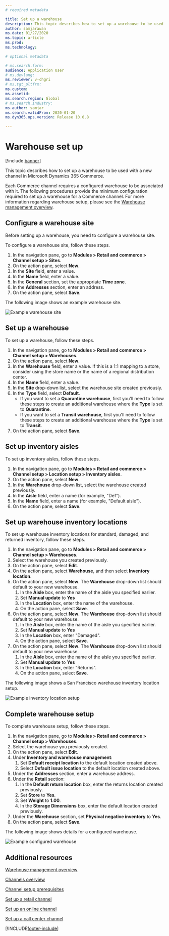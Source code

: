 ```yaml
---
# required metadata

title: Set up a warehouse
description: This topic describes how to set up a warehouse to be used with a new channel in Microsoft Dynamics 365 Commerce.
author: samjarawan
ms.date: 01/27/2020
ms.topic: article
ms.prod: 
ms.technology: 

# optional metadata

# ms.search.form: 
audience: Application User
# ms.devlang: 
ms.reviewer: v-chgri
# ms.tgt_pltfrm: 
ms.custom: 
ms.assetid: 
ms.search.region: Global
# ms.search.industry: 
ms.author: samjar
ms.search.validFrom: 2020-01-20
ms.dyn365.ops.version: Release 10.0.8

---
```

# Warehouse set up

[!include [banner](includes/banner.md)]

This topic describes how to set up a warehouse to be used with a new channel in Microsoft Dynamics 365 Commerce.

Each Commerce channel requires a configured warehouse to be associated with it. The following procedures provide the minimum configuration required to set up a warehouse for a Commerce channel. For more information regarding warehouse setup, please see the [Warehouse management overview](../supply-chain/warehousing/warehouse-management-overview.md?toc=/dynamics365/commerce/toc.json).

## Configure a warehouse site

Before setting up a warehouse, you need to configure a warehouse site.

To configure a warehouse site, follow these steps.

1. In the navigation pane, go to **Modules \> Retail and commerce \> Channel setup \> Sites**.
1. On the action pane, select **New**.
1. In the **Site** field, enter a value.
1. In the **Name** field, enter a value.
1. In the **General** section, set the appropriate **Time zone**.
1. In the **Addresses** section, enter an address.
1. On the action pane, select **Save**.

The following image shows an example warehouse site.

![Example warehouse site](media/warehouse-site.png)

## Set up a warehouse

To set up a warehouse, follow these steps.

1. In the navigation pane, go to **Modules \> Retail and commerce \> Channel setup \> Warehouses**.
1. On the action pane, select **New**.
1. In the **Warehouse** field, enter a value.  If this is a 1:1 mapping to a store, consider using the store name or the name of a regional distribution center.
1. In the **Name** field, enter a value.
1. In the **Site** drop-down list, select the warehouse site created previously.
1. In the **Type** field, select **Default**.
    - If you want to set a **Quarantine warehouse**, first you'll need to follow these steps to create an additional warehouse where the **Type** is set to **Quarantine**.
    - If you want to set a **Transit warehouse**, first you'll need to follow these steps to create an additional warehouse where the **Type** is set to **Transit**.
1. On the action pane, select **Save**.

## Set up inventory aisles

To set up inventory aisles, follow these steps.

1. In the navigation pane, go to **Modules \> Retail and commerce \> Channel setup \> Location setup \> Inventory aisles**.
1. On the action pane, select **New**.
1. In the **Warehouse** drop-down list, select the warehouse created previously.
1. In the **Aisle** field, enter a name (for example, "Def").
1. In the **Name** field, enter a name (for example, "Default aisle").
1. On the action pane, select **Save**.

## Set up warehouse inventory locations

To set up warehouse inventory locations for standard, damaged, and returned inventory, follow these steps.

1. In the navigation pane, go to **Modules \> Retail and commerce \> Channel setup \> Warehouses**.
1. Select the warehouse you created previously.
1. On the action pane, select **Edit**.
1. On the action pane, select **Warehouse**, and then select **Inventory location**.
1. On the action pane, select **New**. The **Warehouse** drop-down list should default to your new warehouse.
    1. In the **Aisle** box, enter the name of the aisle you specified earlier. 
    1. Set **Manual update** to **Yes**
    1. In the **Location** box, enter the name of the warehouse.
    1. On the action pane, select **Save**.
 1. On the action pane, select **New**.  The **Warehouse** drop-down list should default to your new warehouse.
    1. In the **Aisle** box, enter the name of the aisle you specified earlier.  
    1. Set **Manual update** to **Yes**
    1. In the **Location** box, enter "Damaged".
    1. On the action pane, select **Save**.
 1. On the action pane, select **New**.  The **Warehouse** drop-down list should default to your new warehouse.
    1. In the **Aisle** box, enter the name of the aisle you specified earlier. 
    1. Set **Manual update** to **Yes**
    1. In the **Location** box, enter "Returns".
    1. On the action pane, select **Save**.
    
The following image shows a San Francisco warehouse inventory location setup.

![Example inventory location setup](media/warehouse-inventory-locations.png)
    
## Complete warehouse setup

To complete warehouse setup, follow these steps.

1. In the navigation pane, go to **Modules \> Retail and commerce \> Channel setup \> Warehouses**.
1. Select the warehouse you previously created.
1. On the action pane, select **Edit**.
1. Under **Inventory and warehouse management**:
    1. Set **Default receipt location** to the default location created above.
    1. Select **Default issue location** to the default location created above.
1. Under the **Addresses** section, enter a warehouse address.
1. Under the **Retail** section: 
    1. In the **Default return location** box, enter the returns location created previously.
    1. Set **Store** to **Yes**.
    1. Set **Weight** to **1.00**. 
    1. In the **Storage Dimensions** box, enter the default location created previously.
1. Under the **Warehouse** section, set **Physical negative inventory** to **Yes**.
1. On the action pane, select **Save**.

The following image shows details for a configured warehouse.

![Example configured warehouse](media/warehouse-sample.png)

## Additional resources

[Warehouse management overview](../supply-chain/warehousing/warehouse-management-overview.md?toc=/dynamics365/commerce/toc.json)

[Channels overview](channels-overview.md)

[Channel setup prerequisites](channels-prerequisites.md)

[Set up a retail channel](channel-setup-retail.md)
	
[Set up an online channel](channel-setup-online.md)

[Set up a call center channel](channel-setup-callcenter.md)







[!INCLUDE[footer-include](../includes/footer-banner.md)]
